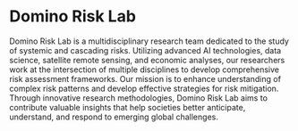 
# Domino Risk Lab

Domino Risk Lab is a multidisciplinary research team dedicated to the study of systemic and cascading risks. Utilizing advanced AI technologies, data science, satellite remote sensing, and economic analyses, our researchers work at the intersection of multiple disciplines to develop comprehensive risk assessment frameworks. Our mission is to enhance understanding of complex risk patterns and develop effective strategies for risk mitigation. Through innovative research methodologies, Domino Risk Lab aims to contribute valuable insights that help societies better anticipate, understand, and respond to emerging global challenges.







